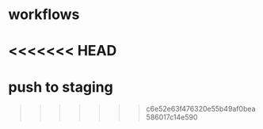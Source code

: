 # workflows
<<<<<<< HEAD
=======
# push to staging
>>>>>>> c6e52e63f476320e55b49af0bea586017c14e590
